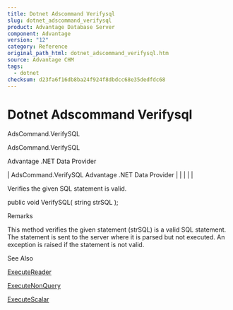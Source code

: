 ```yaml
---
title: Dotnet Adscommand Verifysql
slug: dotnet_adscommand_verifysql
product: Advantage Database Server
component: Advantage
version: "12"
category: Reference
original_path_html: dotnet_adscommand_verifysql.htm
source: Advantage CHM
tags:
  - dotnet
checksum: d23fa6f16db8ba24f924f8dbdcc68e35dedfdc68
---
```


# Dotnet Adscommand Verifysql

AdsCommand.VerifySQL

AdsCommand.VerifySQL

Advantage .NET Data Provider

| AdsCommand.VerifySQL  Advantage .NET Data Provider |  |  |  |  |

Verifies the given SQL statement is valid.

public void VerifySQL( string strSQL );

Remarks

This method verifies the given statement (strSQL) is a valid SQL statement. The statement is sent to the server where it is parsed but not executed. An exception is raised if the statement is not valid.

See Also

[ExecuteReader](dotnet_adscommand_executereader.md)

[ExecuteNonQuery](dotnet_adscommand_executenonquery.md)

[ExecuteScalar](dotnet_adscommand_executescalar.md)
